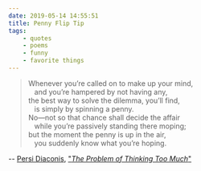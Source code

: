 ```yaml
---
date: 2019-05-14 14:55:51
title: Penny Flip Tip
tags:
    - quotes
    - poems
    - funny
    - favorite things
---
```


> Whenever you’re called on to make up your mind, <br/>
> &nbsp;&nbsp; and you’re hampered by not having any, <br/>
> the best way to solve the dilemma, you’ll find, <br/>
> &nbsp;&nbsp; is simply by spinning a penny. <br/>
> No—not so that chance shall decide the affair <br/>
> &nbsp;&nbsp; while you’re passively standing there moping; <br/>
> but the moment the penny is up in the air, <br/>
> &nbsp;&nbsp; you suddenly know what you’re hoping. <br/>

-- [Persi Diaconis](https://en.wikipedia.org/wiki/Persi_Diaconis), ["_The Problem of Thinking Too
Much_"](http://statweb.stanford.edu/~cgates/PERSI/papers/thinking.pdf)
